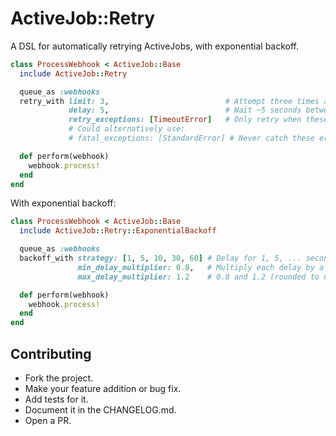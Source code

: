 ActiveJob::Retry
================

A DSL for automatically retrying ActiveJobs, with exponential backoff.

```ruby
class ProcessWebhook < ActiveJob::Base
  include ActiveJob::Retry

  queue_as :webhooks
  retry_with limit: 3,                          # Attempt three times and then raise (default: 1)
             delay: 5,                          # Wait ~5 seconds between attempts (default: 0)
             retry_exceptions: [TimeoutError]   # Only retry when these errors are raised (default: all)
             # Could alternatively use:
             # fatal_exceptions: [StandardError] # Never catch these errors (default: none)

  def perform(webhook)
    webhook.process!
  end
end
```

With exponential backoff:

```ruby
class ProcessWebhook < ActiveJob::Base
  include ActiveJob::Retry::ExponentialBackoff

  queue_as :webhooks
  backoff_with strategy: [1, 5, 10, 30, 60] # Delay for 1, 5, ... seconds between subsequent retries
               min_delay_multiplier: 0.8,   # Multiply each delay by a random number between
               max_delay_multiplier: 1.2    # 0.8 and 1.2 (rounded to nearest second)

  def perform(webhook)
    webhook.process!
  end
end
```

Contributing
------------

  * Fork the project.
  * Make your feature addition or bug fix.
  * Add tests for it.
  * Document it in the CHANGELOG.md.
  * Open a PR.
